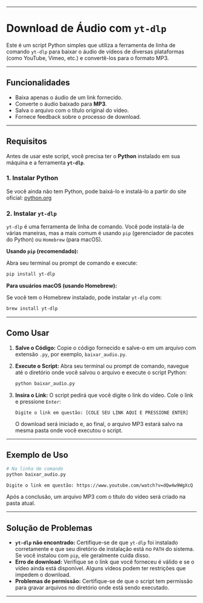 -----

# Download de Áudio com `yt-dlp`

Este é um script Python simples que utiliza a ferramenta de linha de comando `yt-dlp` para baixar o áudio de vídeos de diversas plataformas (como YouTube, Vimeo, etc.) e convertê-los para o formato MP3.

-----

## Funcionalidades

  * Baixa apenas o áudio de um link fornecido.
  * Converte o áudio baixado para **MP3**.
  * Salva o arquivo com o título original do vídeo.
  * Fornece feedback sobre o processo de download.

-----

## Requisitos

Antes de usar este script, você precisa ter o **Python** instalado em sua máquina e a ferramenta **`yt-dlp`**.

### 1\. Instalar Python

Se você ainda não tem Python, pode baixá-lo e instalá-lo a partir do site oficial: [python.org](https://www.python.org/downloads/)

### 2\. Instalar `yt-dlp`

`yt-dlp` é uma ferramenta de linha de comando. Você pode instalá-la de várias maneiras, mas a mais comum é usando `pip` (gerenciador de pacotes do Python) ou `Homebrew` (para macOS).

**Usando `pip` (recomendado):**

Abra seu terminal ou prompt de comando e execute:

```bash
pip install yt-dlp
```

**Para usuários macOS (usando Homebrew):**

Se você tem o Homebrew instalado, pode instalar `yt-dlp` com:

```bash
brew install yt-dlp
```

-----

## Como Usar

1.  **Salve o Código:**
    Copie o código fornecido e salve-o em um arquivo com extensão `.py`, por exemplo, `baixar_audio.py`.

2.  **Execute o Script:**
    Abra seu terminal ou prompt de comando, navegue até o diretório onde você salvou o arquivo e execute o script Python:

    ```bash
    python baixar_audio.py
    ```

3.  **Insira o Link:**
    O script pedirá que você digite o link do vídeo. Cole o link e pressione `Enter`:

    ```
    Digite o link em questão: [COLE SEU LINK AQUI E PRESSIONE ENTER]
    ```

    O download será iniciado e, ao final, o arquivo MP3 estará salvo na mesma pasta onde você executou o script.

-----

## Exemplo de Uso

```bash
# Na linha de comando
python baixar_audio.py
```

```
Digite o link em questão: https://www.youtube.com/watch?v=dQw4w9WgXcQ
```

Após a conclusão, um arquivo MP3 com o título do vídeo será criado na pasta atual.

-----

## Solução de Problemas

  * **`yt-dlp` não encontrado:** Certifique-se de que `yt-dlp` foi instalado corretamente e que seu diretório de instalação está no `PATH` do sistema. Se você instalou com `pip`, ele geralmente cuida disso.
  * **Erro de download:** Verifique se o link que você forneceu é válido e se o vídeo ainda está disponível. Alguns vídeos podem ter restrições que impedem o download.
  * **Problemas de permissão:** Certifique-se de que o script tem permissão para gravar arquivos no diretório onde está sendo executado.

-----
